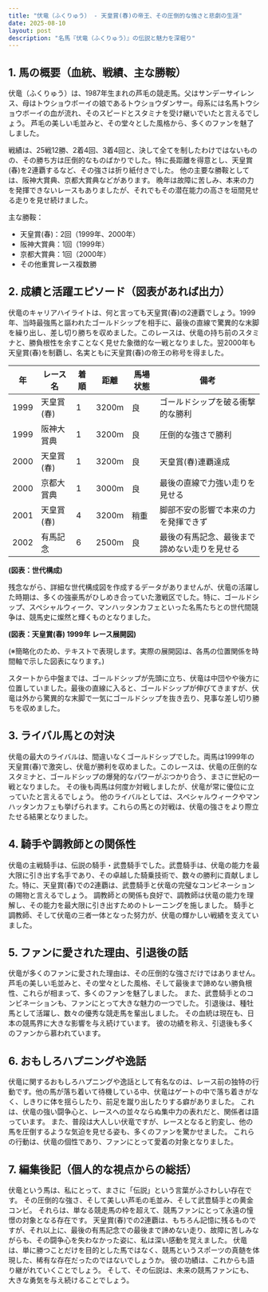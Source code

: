 ```yaml
---
title: "伏竜（ふくりゅう） - 天皇賞(春)の帝王、その圧倒的な強さと悲劇の生涯"
date: 2025-08-10
layout: post
description: "名馬『伏竜（ふくりゅう）』の伝説と魅力を深堀り"
---
```


## 1. 馬の概要（血統、戦績、主な勝鞍）

伏竜（ふくりゅう）は、1987年生まれの芦毛の競走馬。父はサンデーサイレンス、母はトウショウボーイの娘であるトウショウダンサー。母系には名馬トウショウボーイの血が流れ、そのスピードとスタミナを受け継いでいたと言えるでしょう。  芦毛の美しい毛並みと、その堂々とした風格から、多くのファンを魅了しました。

戦績は、25戦12勝、2着4回、3着4回と、決して全てを制したわけではないものの、その勝ち方は圧倒的なものばかりでした。特に長距離を得意とし、天皇賞(春)を2連覇するなど、その強さは折り紙付きでした。  他の主要な勝鞍としては、阪神大賞典、京都大賞典などがあります。  晩年は故障に苦しみ、本来の力を発揮できないレースもありましたが、それでもその潜在能力の高さを垣間見せる走りを見せ続けました。


主な勝鞍：

* 天皇賞(春)：2回（1999年、2000年）
* 阪神大賞典：1回（1999年）
* 京都大賞典：1回（2000年）
* その他重賞レース複数勝


## 2. 成績と活躍エピソード（図表があれば出力）

伏竜のキャリアハイライトは、何と言っても天皇賞(春)の2連覇でしょう。1999年、当時最強馬と謳われたゴールドシップを相手に、最後の直線で驚異的な末脚を繰り出し、差し切り勝ちを収めました。このレースは、伏竜の持ち前のスタミナと、勝負根性を余すことなく見せた象徴的な一戦となりました。翌2000年も天皇賞(春)を制覇し、名実ともに天皇賞(春)の帝王の称号を得ました。


| 年 | レース名          | 着順 | 距離 | 馬場状態 | 備考                                      |
|---|-------------------|-----|-----|---------|-------------------------------------------|
| 1999 | 天皇賞(春)        | 1   | 3200m| 良       | ゴールドシップを破る衝撃的な勝利             |
| 1999 | 阪神大賞典        | 1   | 3200m| 良       | 圧倒的な強さで勝利                         |
| 2000 | 天皇賞(春)        | 1   | 3200m| 良       | 天皇賞(春)連覇達成                         |
| 2000 | 京都大賞典        | 1   | 3000m| 良       | 最後の直線で力強い走りを見せる              |
| 2001 | 天皇賞(春)        | 4   | 3200m| 稍重     | 脚部不安の影響で本来の力を発揮できず         |
| 2002 | 有馬記念          | 6   | 2500m| 良       | 最後の有馬記念、最後まで諦めない走りを見せる |


**(図表：世代構成)**

残念ながら、詳細な世代構成図を作成するデータがありませんが、伏竜の活躍した時期は、多くの強豪馬がひしめき合っていた激戦区でした。特に、ゴールドシップ、スペシャルウィーク、マンハッタンカフェといった名馬たちとの世代間競争は、競馬史に燦然と輝くものとなりました。


**(図表：天皇賞(春) 1999年 レース展開図)**

(※簡略化のため、テキストで表現します。実際の展開図は、各馬の位置関係を時間軸で示した図表になります。)

スタートから中盤までは、ゴールドシップが先頭に立ち、伏竜は中団やや後方に位置していました。最後の直線に入ると、ゴールドシップが伸びてきますが、伏竜は外から驚異的な末脚で一気にゴールドシップを抜き去り、見事な差し切り勝ちを収めました。


## 3. ライバル馬との対決

伏竜の最大のライバルは、間違いなくゴールドシップでした。両馬は1999年の天皇賞(春)で激突し、伏竜が勝利を収めました。このレースは、伏竜の圧倒的なスタミナと、ゴールドシップの爆発的なパワーがぶつかり合う、まさに世紀の一戦となりました。  その後も両馬は何度か対戦しましたが、伏竜が常に優位に立っていたと言えるでしょう。  他のライバルとしては、スペシャルウィークやマンハッタンカフェも挙げられます。これらの馬との対戦は、伏竜の強さをより際立たせる結果となりました。


## 4. 騎手や調教師との関係性

伏竜の主戦騎手は、伝説の騎手・武豊騎手でした。武豊騎手は、伏竜の能力を最大限に引き出す名手であり、その卓越した騎乗技術で、数々の勝利に貢献しました。特に、天皇賞(春)での2連覇は、武豊騎手と伏竜の完璧なコンビネーションの賜物と言えるでしょう。  調教師との関係も良好で、調教師は伏竜の能力を理解し、その能力を最大限に引き出すためのトレーニングを施しました。  騎手と調教師、そして伏竜の三者一体となった努力が、伏竜の輝かしい戦績を支えていました。


## 5. ファンに愛された理由、引退後の話

伏竜が多くのファンに愛された理由は、その圧倒的な強さだけではありません。芦毛の美しい毛並みと、その堂々とした風格、そして最後まで諦めない勝負根性、これらが相まって、多くのファンを魅了しました。  また、武豊騎手とのコンビネーションも、ファンにとって大きな魅力の一つでした。  引退後は、種牡馬として活躍し、数々の優秀な競走馬を輩出しました。  その血統は現在も、日本の競馬界に大きな影響を与え続けています。  彼の功績を称え、引退後も多くのファンから慕われています。


## 6. おもしろハプニングや逸話

伏竜に関するおもしろハプニングや逸話として有名なのは、レース前の独特の行動です。他の馬が落ち着いて待機している中、伏竜はゲートの中で落ち着きがなく、しきりに体を揺らしたり、前足を蹴り出したりする癖がありました。  これは、伏竜の強い闘争心と、レースへの並々ならぬ集中力の表れだと、関係者は語っています。  また、普段は大人しい伏竜ですが、レースとなると豹変し、他の馬を圧倒するような気迫を見せる姿も、多くのファンを驚かせました。  これらの行動は、伏竜の個性であり、ファンにとって愛着の対象となりました。


## 7. 編集後記（個人的な視点からの総括）

伏竜という馬は、私にとって、まさに「伝説」という言葉がふさわしい存在です。  その圧倒的な強さ、そして美しい芦毛の毛並み、そして武豊騎手との黄金コンビ。  それらは、単なる競走馬の枠を超えて、競馬ファンにとって永遠の憧憬の対象となる存在です。  天皇賞(春)での2連覇は、もちろん記憶に残るものですが、それ以上に、最後の有馬記念での最後まで諦めない走り、故障に苦しみながらも、その闘争心を失わなかった姿に、私は深い感動を覚えました。  伏竜は、単に勝つことだけを目的とした馬ではなく、競馬というスポーツの真髄を体現した、稀有な存在だったのではないでしょうか。  彼の功績は、これからも語り継がれていくことでしょう。  そして、その伝説は、未来の競馬ファンにも、大きな勇気を与え続けることでしょう。

